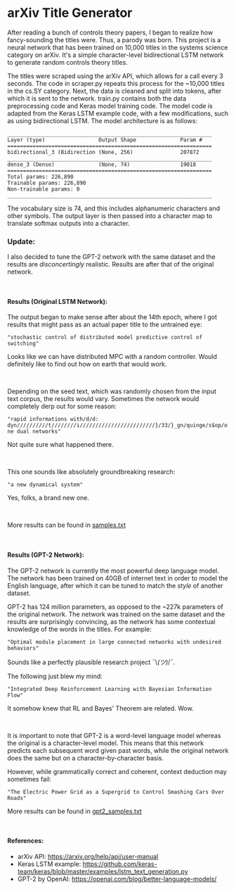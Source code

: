 # arXiv Title Generator

After reading a bunch of controls theory papers, I began to realize how fancy-sounding the titles were. Thus, a parody was born. This project is a neural network that has been trained on 10,000 titles in the systems science category on arXiv. It's a simple character-level bidirectional LSTM network to generate random controls theory titles.  

The titles were scraped using the arXiv API, which allows for a call every 3 seconds. The code in scraper.py repeats this process for the ~10,000 titles in the cs.SY category. Next, the data is cleaned and split into tokens, after which it is sent to the network. train.py contains both the data preprocessing code and Keras model training code. The model code is adapted from the Keras LSTM example code, with a few modifications, such as using bidirectional LSTM. The model architecture is as follows:

```
_________________________________________________________________
Layer (type)                 Output Shape              Param #   
=================================================================
bidirectional_3 (Bidirection (None, 256)               207872    
_________________________________________________________________
dense_3 (Dense)              (None, 74)                19018     
=================================================================
Total params: 226,890
Trainable params: 226,890
Non-trainable params: 0
_________________________________________________________________

```

The vocabulary size is 74, and this includes alphanumeric characters and other symbols. The output layer is then passed into a character map to translate softmax outputs into a character.  

### Update:
I also decided to tune the GPT-2 network with the same dataset and the results are _disconcertingly_ realistic. Results are after that of the original network.

<p>&nbsp;</p>

#### Results (Original LSTM Network):
  
The output began to make sense after about the 14th epoch, where I got results that might pass as an actual paper title to the untrained eye:

```"stochastic control of distributed model predictive control of switching"```

Looks like we can have distributed MPC with a random controller. Would definitely like to find out how on earth that would work.  
  
<p>&nbsp;</p>
  
Depending on the seed text, which was randomly chosen from the input text corpus, the results would vary. Sometimes the network would completely derp out for some reason:

```"rapid informations with/d/d: dyn//////////t////////i////////////////////////}/33/}_gn/quinge/s$op/one dual networks"```

Not quite sure what happened there.  
  
<p>&nbsp;</p>
  
This one sounds like absolutely groundbreaking research:

```"a new dynamical system"```

Yes, folks, a brand new one.

<p>&nbsp;</p>

More results can be found in [samples.txt](samples.txt)

<p>&nbsp;</p>

#### Results (GPT-2 Network):

The GPT-2 network is currently the most powerful deep language model. The network has been trained on 40GB of internet text in order to model the English language, after which it can be tuned to match the _style_ of another dataset.  

GPT-2 has 124 million parameters, as opposed to the ~227k parameters of the original network. The network was trained on the same dataset and the results are surprisingly convincing, as the network has some contextual knowledge of the words in the titles. For example:

``` "Optimal module placement in large connected networks with undesired behaviors" ```

Sounds like a perfectly plausible research project ¯\\_(ツ)_/¯.  

The following just blew my mind:

``` "Integrated Deep Reinforcement Learning with Bayesian Information Flow" ```

It somehow knew that RL and Bayes' Theorem are related. Wow.

<p>&nbsp;</p>

It is important to note that GPT-2 is a word-level language model whereas the original is a character-level model. This means that this network predicts each subsequent word given past words, while the original network does the same but on a character-by-character basis.    

However, while grammatically correct and coherent, context deduction may sometimes fail:

```"The Electric Power Grid as a Supergrid to Control Smashing Cars Over Roads" ```

More results can be found in [gpt2_samples.txt](gpt2_samples.txt)

<p>&nbsp;</p>

#### References:
- arXiv API: https://arxiv.org/help/api/user-manual
- Keras LSTM example: https://github.com/keras-team/keras/blob/master/examples/lstm_text_generation.py 
- GPT-2 by OpenAI: https://openai.com/blog/better-language-models/

